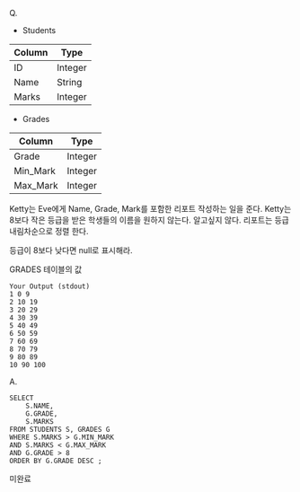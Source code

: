 Q.
- Students

|Column|Type|
|------|----|
|ID|Integer|
|Name|String|
|Marks|Integer|

- Grades

|Column|Type|
|--------|----|
|Grade|Integer|
|Min_Mark|Integer|
|Max_Mark|Integer|

Ketty는 Eve에게 Name, Grade, Mark를 포함한 리포트 작성하는 일을 준다. Ketty는 8보다 작은 등급을 받은 학생들의 이름을 원하지 않는다. 알고싶지 않다. 리포트는 등급 내림차순으로 정렬 한다. 

등급이 8보다 낮다면 null로 표시해라.

GRADES 테이블의 값

    Your Output (stdout)
    1 0 9
    2 10 19
    3 20 29
    4 30 39
    5 40 49
    6 50 59
    7 60 69
    8 70 79
    9 80 89
    10 90 100


A.
```
SELECT
    S.NAME,
    G.GRADE,
    S.MARKS
FROM STUDENTS S, GRADES G
WHERE S.MARKS > G.MIN_MARK
AND S.MARKS < G.MAX_MARK
AND G.GRADE > 8
ORDER BY G.GRADE DESC ;
```

미완료